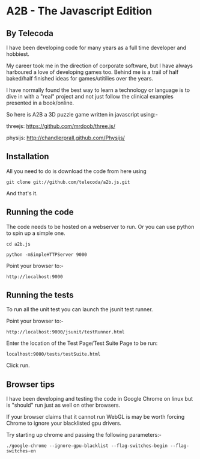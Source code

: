 A2B - The Javascript Edition
============================

By Telecoda
-----------

I have been developing code for many years as a full time developer and hobbiest.

My career took me in the direction of corporate software, but I have always harboured a love of developing games too.  Behind me is a trail of half baked/half finished ideas for games/utitilies over the years.

I have normally found the best way to learn a technology or language is to dive in with a "real" project and not just follow the clinical examples presented in a book/online.

So here is A2B a 3D puzzle game written in javascript using:-

  threejs: https://github.com/mrdoob/three.js/ 

  physijs: http://chandlerprall.github.com/Physijs/ 

Installation
------------
All you need to do is download the code from here using 

    git clone git://github.com/telecoda/a2b.js.git

And that's it.
 

Running the code
----------------
The code needs to be hosted on a webserver to run.  Or you can use python to spin up a simple one.

    cd a2b.js
    
    python -mSimpleHTTPServer 9000

Point your browser to:-

    http://localhost:9000

Running the tests
-----------------
To run all the unit test you can launch the jsunit test runner.

Point your browser to:-

    http://localhost:9000/jsunit/testRunner.html

Enter the location of the Test Page/Test Suite Page to be run:

	localhost:9000/tests/testSuite.html

Click run.

Browser tips
------------
I have been developing and testing the code in Google Chrome on linux but is "should" run just as well on other browsers.

If your browser claims that it cannot run WebGL is may be worth forcing Chrome to ignore your blacklisted gpu drivers.

Try starting up chrome and passing the following parameters:-

    ./google-chrome --ignore-gpu-blacklist --flag-switches-begin --flag-switches-en